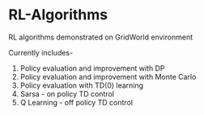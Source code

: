 # RL-Algorithms
RL algorithms demonstrated on GridWorld environment

Currently includes-
1. Policy evaluation and improvement with DP
2. Policy evaluation and improvement with Monte Carlo
3. Policy evaluation with TD(0) learning
4. Sarsa - on policy TD control
5. Q Learning - off policy TD control
